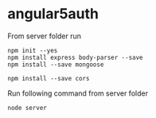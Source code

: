 # angular5auth

From server folder run
```
npm init --yes
npm install express body-parser --save
npm install --save mongoose

npm install --save cors
```

Run following command from server folder
```
node server 
```